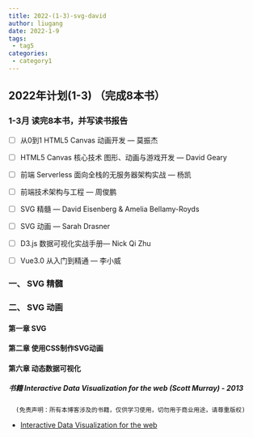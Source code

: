 ```yaml
---
title: 2022-(1-3)-svg-david
author: liugang
date: 2022-1-9
tags:
 - tag5
categories:
 - category1
---
```


<Boxx  changeTime="5000"/>  

## 2022年计划(1-3) （完成8本书）

### 1-3月 读完8本书，并写读书报告

- [ ] 从0到1 HTML5 Canvas 动画开发 — 莫振杰

- [ ] HTML5 Canvas 核心技术 图形、动画与游戏开发 — David Geary

- [ ] 前端 Serverless 面向全栈的无服务器架构实战 — 杨凯

- [ ] 前端技术架构与工程 — 周俊鹏

- [ ] SVG 精髓  — David Eisenberg & Amelia Bellamy-Royds

- [ ] SVG 动画 —  Sarah Drasner

- [ ] D3.js 数据可视化实战手册— Nick Qi Zhu

- [ ] Vue3.0 从入门到精通 — 李小威


### 一、 SVG 精髓


### 二、 SVG 动画

#### 第一章 SVG

#### 第二章 使用CSS制作SVG动画

#### 第六章 动态数据可视化

##### 书籍 Interactive Data Visualization for the web (Scott Murray) - 2013

      (免责声明：所有本博客涉及的书籍，仅供学习使用，切勿用于商业用途，请尊重版权)
 - [Interactive Data Visualization for the web](https://github.com/liugangtaotie/h5-document/blob/main/docs/assets/books/Interactive.Data.Visualization.for.the.Web---Scott.Murray.%E6%96%87%E5%AD%97%E7%89%88.pdf)









